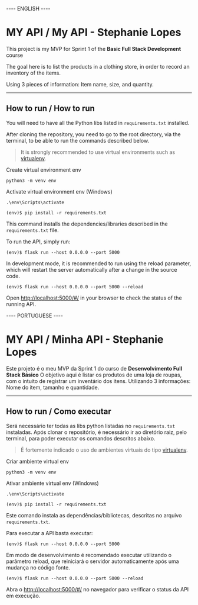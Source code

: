 ---- ENGLISH ----

# MY API / My API - Stephanie Lopes

This project is my MVP for Sprint 1 of the **Basic Full Stack Development** course

The goal here is to list the products in a clothing store, in order to record an inventory of the items.

Using 3 pieces of information: Item name, size, and quantity.

---
## How to run / How to run

You will need to have all the Python libs listed in `requirements.txt` installed.

After cloning the repository, you need to go to the root directory, via the terminal, to be able to run the commands described below.

> It is strongly recommended to use virtual environments such as [virtualenv](https://virtualenv.pypa.io/en/latest/installation.html).

Create virtual environment env

```
python3 -m venv env
```

Activate virtual environment env (Windows)

```
.\env\Scripts\activate
```

```
(env)$ pip install -r requirements.txt
```

This command installs the dependencies/libraries described in the `requirements.txt` file.

To run the API, simply run:

```
(env)$ flask run --host 0.0.0.0 --port 5000
```

In development mode, it is recommended to run using the reload parameter, which will restart the server
automatically after a change in the source code.

```
(env)$ flask run --host 0.0.0.0 --port 5000 --reload
```

Open [http://localhost:5000/#/](http://localhost:5000/#/) in your browser to check the status of the running API.

---- PORTUGUESE ----

# MY API / Minha API - Stephanie Lopes

Este projeto é o meu MVP da Sprint 1 do curso de **Desenvolvimento Full Stack Básico** 
O objetivo aqui é listar os produtos de uma loja de roupas, com o intuito de registrar um inventário dos itens.
Utilizando 3 informações: Nome do item, tamanho e quantidade.

---
## How to run / Como executar 


Será necessário ter todas as libs python listadas no `requirements.txt` instaladas.
Após clonar o repositório, é necessário ir ao diretório raiz, pelo terminal, para poder executar os comandos descritos abaixo.

> É fortemente indicado o uso de ambientes virtuais do tipo [virtualenv](https://virtualenv.pypa.io/en/latest/installation.html).

Criar ambiente virtual env

```
python3 -m venv env
```

Ativar ambiente virtual env (Windows)

```
.\env\Scripts\activate
```

```
(env)$ pip install -r requirements.txt
```

Este comando instala as dependências/bibliotecas, descritas no arquivo `requirements.txt`.

Para executar a API  basta executar:

```
(env)$ flask run --host 0.0.0.0 --port 5000
```

Em modo de desenvolvimento é recomendado executar utilizando o parâmetro reload, que reiniciará o servidor
automaticamente após uma mudança no código fonte. 

```
(env)$ flask run --host 0.0.0.0 --port 5000 --reload
```

Abra o [http://localhost:5000/#/](http://localhost:5000/#/) no navegador para verificar o status da API em execução.
